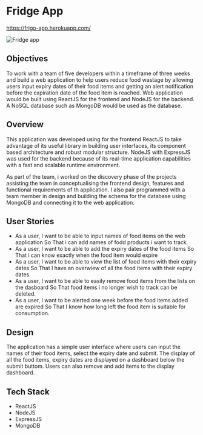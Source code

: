 # Fridge App

https://frigo-app.herokuapp.com/


![Fridge app ](https://user-images.githubusercontent.com/53755494/72984224-118ff280-3ddb-11ea-8702-2044e49dea1f.gif)


## Objectives

To work with a team of five developers within a timeframe of three weeks and build a web application to help users reduce food wastage by allowing users input expiry dates of their food items and getting an alert notification before the expiration date of the food item is reached. Web application would be built using ReactJS for the frontend and NodeJS for the backend. A NoSQL database such as MongoDB would be used as the database.

## Overview

This application was developed using for the frontend ReactJS to take advantage of its useful library in building user interfaces, its component based architecture and robust modular structure. NodeJS with ExpressJS was used for the backend because of its real-time application capabilities with a fast and scalable runtime environment.

As part of the team, i worked on the discovery phase of the projects assisting the team in conceptualising the frontend design, features and functional requirements of th application. I also pair programmed with a team member in design and building the schema for the database using MongoDB and connecting it to the web application.

## User Stories

- As a user, I want to be able to input names of food items on the web application So That i can add names of fodd products i want to track.
- As a user, I want to be able to add the expiry dates of the food items So That i can know exactly when the food item would expire
- As a user, I want to be able to view the list of food items with their expiry dates So That I have an overwiew of all the food items with their expiry dates.
- As a user, I want to be able to easily remove food items from the lists on the dasboard So That food items i no longer wish to track can be deleted.
- As a user, I want to be alerted one week before the food items added are expired So That I know how long left the food item is suitable for consumption.

## Design

The application has a simple user interface where users can input the names of their food items, select the expiry date and submit. The display of all the food items, expiry dates are displayed on a dashboard below the submit buttom. Users can also remove and add items to the display dashboard.

## Tech Stack

- ReactJS
- NodeJS
- ExpressJS
- MongoDB
